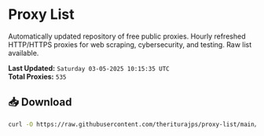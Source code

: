 # Proxy List

Automatically updated repository of free public proxies. Hourly refreshed HTTP/HTTPS proxies for web scraping, cybersecurity, and testing. Raw list available.

**Last Updated:** `Saturday 03-05-2025 10:15:35 UTC`  
**Total Proxies:** `535`

## 📥 Download
```bash
curl -O https://raw.githubusercontent.com/theriturajps/proxy-list/main/proxies.txt
